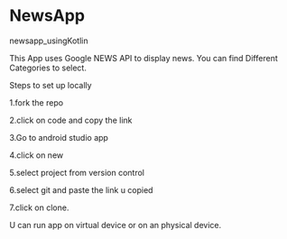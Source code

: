 # NewsApp
newsapp_usingKotlin

This App uses Google NEWS API to display news. You can find Different Categories to select.

Steps to set up locally

1.fork the repo

2.click on code and copy the link

3.Go to android studio app

4.click on new 

5.select project from version control

6.select git and paste the link u copied

7.click on clone.

U can run app on virtual device or on an physical device.
